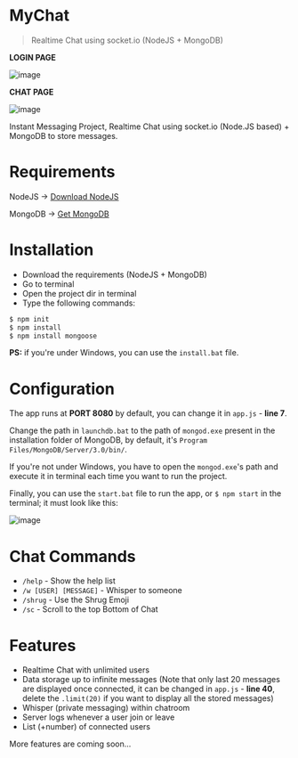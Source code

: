 # MyChat
> Realtime Chat using socket.io (NodeJS + MongoDB)

**LOGIN PAGE**

![image](https://user-images.githubusercontent.com/65598953/95272809-49d84380-0839-11eb-8f45-6cc6debf3457.png)

**CHAT PAGE**

![image](https://user-images.githubusercontent.com/65598953/95273233-6aed6400-083a-11eb-83f7-66854c5a8605.png)

Instant Messaging Project, Realtime Chat using socket.io (Node.JS based) + MongoDB to store messages.

# Requirements
NodeJS -> [Download NodeJS][node]

MongoDB -> [Get MongoDB][mongo]

# Installation
  - Download the requirements (NodeJS + MongoDB)
  - Go to terminal
  - Open the project dir in terminal
  - Type the following commands:

```sh
$ npm init
$ npm install
$ npm install mongoose
```
**PS:** 
if you're under Windows, you can use the ```install.bat``` file.

# Configuration
The app runs at **PORT 8080** by default, you can change it in ```app.js``` - **line 7**.

Change the path in ```launchdb.bat``` to the path of ```mongod.exe``` present in the installation folder of MongoDB,
by default, it's ```Program Files/MongoDB/Server/3.0/bin/```.

If you're not under Windows, you have to open the ```mongod.exe```'s path and execute it in terminal each time you want to run the project.

Finally, you can use the ```start.bat``` file to run the app, or ```$ npm start``` in the terminal;
it must look like this:

![image](https://user-images.githubusercontent.com/65598953/95274491-e69ce000-083d-11eb-9168-8535406fa30b.png)

# Chat Commands
  - ```/help``` - Show the help list
  - ```/w [USER] [MESSAGE]``` - Whisper to someone
  - ```/shrug``` - Use the Shrug Emoji
  - ```/sc``` - Scroll to the top Bottom of Chat

# Features
  - Realtime Chat with unlimited users
  - Data storage up to infinite messages (Note that only last 20 messages are displayed once connected, it can be changed in ```app.js``` - **line 40**, delete the ```.limit(20)``` if you want to display all the stored messages)
  - Whisper (private messaging) within chatroom
  - Server logs whenever a user join or leave
  - List (+number) of connected users

More features are coming soon...

[node]: <https://nodejs.org/en/download/>
[mongo]: <https://docs.mongodb.com/manual/tutorial/install-mongodb-on-windows/>
